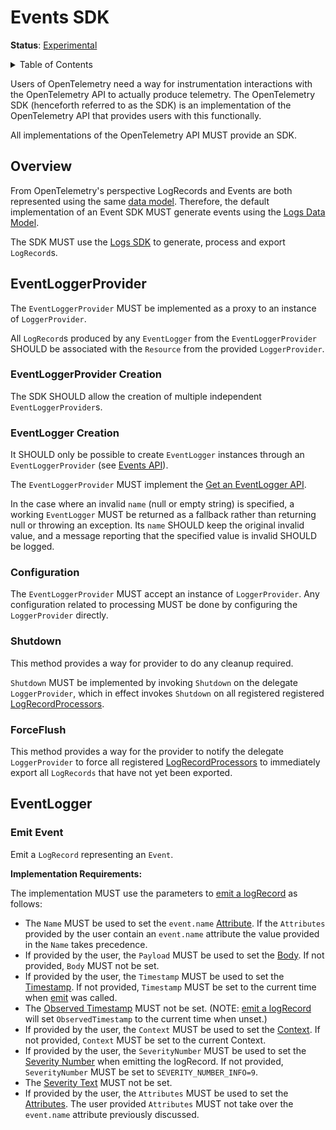 # Events SDK

**Status**: [Experimental](../document-status.md)

<details>
<summary>Table of Contents</summary>

<!-- Re-generate TOC with `markdown-toc --no-first-h1 -i` -->

<!-- toc -->

- [Overview](#overview)
- [EventLoggerProvider](#eventloggerprovider)
- [EventLogger](#eventlogger)
  * [Emit Event](#emit-event)
- [Additional Interfaces](#additional-interfaces)

<!-- tocstop -->

</details>

Users of OpenTelemetry need a way for instrumentation interactions with the
OpenTelemetry API to actually produce telemetry. The OpenTelemetry SDK
(henceforth referred to as the SDK) is an implementation of the OpenTelemetry
API that provides users with this functionally.

All implementations of the OpenTelemetry API MUST provide an SDK.

## Overview

From OpenTelemetry's perspective LogRecords and Events are both represented
using the same [data model](./event-api.md#data-model). Therefore, the default
implementation of an Event SDK MUST generate events using the [Logs Data Model](./data-model.md).

The SDK MUST use the [Logs SDK](./sdk.md) to generate, process and export `LogRecord`s.

## EventLoggerProvider

The `EventLoggerProvider` MUST be implemented as a proxy to an instance of `LoggerProvider`.

All `LogRecord`s produced by any `EventLogger` from the `EventLoggerProvider` SHOULD be associated with the `Resource` from the provided `LoggerProvider`.

### EventLoggerProvider Creation

The SDK SHOULD allow the creation of multiple independent `EventLoggerProvider`s.

### EventLogger Creation

It SHOULD only be possible to create `EventLogger` instances through an `EventLoggerProvider`
(see [Events API](event-api.md)).

The `EventLoggerProvider` MUST implement the [Get an EventLogger API](event-api.md#get-an-eventlogger).

In the case where an invalid `name` (null or empty string) is specified, a
working `EventLogger` MUST be returned as a fallback rather than returning null or
throwing an exception. Its `name` SHOULD keep the original invalid value, and a
message reporting that the specified value is invalid SHOULD be logged.

### Configuration

The `EventLoggerProvider` MUST accept an instance of `LoggerProvider`. Any configuration
related to processing MUST be done by configuring the `LoggerProvider` directly.

### Shutdown

This method provides a way for provider to do any cleanup required.

`Shutdown` MUST be implemented by invoking `Shutdown` on the delegate
`LoggerProvider`, which in effect invokes `Shutdown` on all registered 
registered [LogRecordProcessors](#logrecordprocessor).

### ForceFlush

This method provides a way for the provider to notify the delegate `LoggerProvider`
to force all registered [LogRecordProcessors](#logrecordprocessor) to immediately export all
`LogRecords` that have not yet been exported.

## EventLogger

### Emit Event

Emit a `LogRecord` representing an `Event`.

**Implementation Requirements:**

The implementation MUST use the parameters
to [emit a logRecord](./bridge-api.md#emit-a-logrecord) as follows:

* The `Name` MUST be used to set
  the `event.name` [Attribute](./data-model.md#field-attributes). If
  the `Attributes` provided by the user contain an `event.name` attribute the
  value provided in the `Name` takes precedence.
* If provided by the user, the `Payload` MUST be used to set
  the [Body](./data-model.md#field-body). If not provided, `Body` MUST not be
  set.
* If provided by the user, the `Timestamp` MUST be used to set
  the [Timestamp](./data-model.md#field-timestamp). If not provided, `Timestamp`
  MUST be set to the current time when [emit](#emit-event) was called.
* The [Observed Timestamp](./data-model.md#field-observedtimestamp) MUST not be
  set. (NOTE: [emit a logRecord](./bridge-api.md#emit-a-logrecord) will
  set `ObservedTimestamp` to the current time when unset.)
* If provided by the user, the `Context` MUST be used to set
  the [Context](./bridge-api.md#emit-a-logrecord). If not provided, `Context`
  MUST be set to the current Context.
* If provided by the user, the `SeverityNumber` MUST be used to set
  the [Severity Number](./data-model.md#field-severitynumber) when emitting the
  logRecord. If not provided, `SeverityNumber` MUST be set
  to `SEVERITY_NUMBER_INFO=9`.
* The [Severity Text](./data-model.md#field-severitytext) MUST not be set.
* If provided by the user, the `Attributes` MUST be used to set
  the [Attributes](./data-model.md#field-attributes). The user
  provided `Attributes` MUST not take over the `event.name`
  attribute previously discussed.
